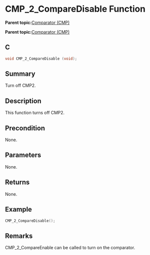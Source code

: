 # CMP\_2\_CompareDisable Function

**Parent topic:**[Comparator \(CMP\)](GUID-5BD1D290-3AAC-4ABB-A328-057E411239D0.md)

**Parent topic:**[Comparator \(CMP\)](GUID-F17BE981-0CE8-4C1F-8A22-280FD64FEC4B.md)

## C

```c
void CMP_2_CompareDisable (void);
```

## Summary

Turn off CMP2.

## Description

This function turns off CMP2.

## Precondition

None.

## Parameters

None.

## Returns

None.

## Example

```c
CMP_2_CompareDisable();
```

## Remarks

CMP\_2\_CompareEnable can be called to turn on the comparator.

